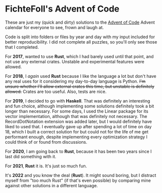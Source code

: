 # FichteFoll's Advent of Code

These are just my (quick and dirty) solutions to the
[Advent of Code][] Advent calendar
for everyone to see, frown and laugh at.

Code is split into folders or files by year and day
with my input included for better reproducibility.
I did not complete all puzzles,
so you'll only see those that I completed.

For **2017**, wanted to use **Rust**,
which I had barely used until that point,
and not use any external crates.
Unstable and experimental features were allowed.

For **2018**, I *again* used **Rust**
because I like the language a lot
but don't have any real uses for it
considering my day-to-day language is Python.
~~I'm unsure whether I'll allow external crates this time,
but unstable is definitely allowed.~~
Crates are too useful.
Also, tests are nice.

For **2019**, I decided to go with **Haskell**.
That was definitely an interesting and fun choice,
although implementing some solutions
definitely took a bit longer than necessary.
For some days, I used the Linear package for its vector implementation,
although that was definitely not necessary.
The RecordDotNotation extension was added later,
but I would definitely have liked to used that.
I eventually gave up after spending a lot of time on day 18,
which I built a correct solution for
but could not for the life of me get performant enough,
despite implementing every optimization strategy
I could think of or found from discussions.

For **2020**, I am going back to **Rust**,
because it has been two years since I last did something with it.

For **2021**, **Rust** it is. It's just so much fun.

It's **2022** and you know the deal (**Rust**).
It might sound boring,
but I distract myself from "too much Rust"
(if that's even possible)
by comparing mine against other solutions
in a different language.


[Advent of Code]: https://adventofcode.com/
